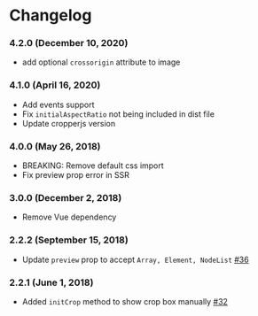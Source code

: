 # Changelog

### 4.2.0 (December 10, 2020)
 - add optional `crossorigin` attribute to image

### 4.1.0 (April 16, 2020)
 - Add events support
 - Fix `initialAspectRatio` not being included in dist file
 - Update cropperjs version

### 4.0.0 (May 26, 2018)
 - BREAKING: Remove default css import
 - Fix preview prop error in SSR

### 3.0.0 (December 2, 2018)
 - Remove Vue dependency

### 2.2.2 (September 15, 2018)
 - Update `preview` prop to accept `Array, Element, NodeList` [#36](https://github.com/Agontuk/vue-cropperjs/pull/36)

### 2.2.1 (June 1, 2018)
 - Added `initCrop` method to show crop box manually [#32](https://github.com/Agontuk/vue-cropperjs/pull/32)
